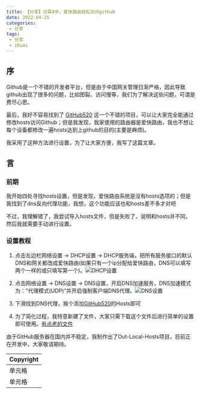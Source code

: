 ```yaml
---
title: 【分享】只需4步，爱快路由轻松访问github
date: 2022-04-25
categories:
 - 分享
tags:
 - 分享
 - iKuai
---
```


## 序

Github是一个不错的开发者平台，但是由于中国网关管理日渐严格，因此导致github出现了很多的问题，比如图裂、访问慢等，我们为了解决这些问题，可谓是费尽心思。

最后，我好不容易找到了 <a href="https://github.com/521xueweihan/GitHub520" target="_blank">GitHub520</a> 这一个不错的项目，可以让大家完全能通过修改hosts访问Github；但是我发现，我家使用的路由器是爱快路由，我也不想让每个设备都修改一遍hosts达到上github的目的(主要是麻烦)。

我采用了这种方法进行设置，为了让大家方便，我写了这篇文章。

## 言

### 前期

我开始四处寻找hosts设置，但是发现，爱快路由系统是没有hosts选项的；但是我找到了dns反向代理功能，我想，这个功能应该也和hosts差不多才对吧

不过，我理解错了，我尝试导入hosts文件，但是失败了，说明和hosts并不同，然后我就需要手动进行设置。

### 设置教程

<ol>
 <li><p>点击左边栏网络设置 -> DHCP设置 -> DHCP服务端，把所有服务接口的默认DNS和网关都改成爱快路由(如果只有一个ip分配给爱快路由，DNS可以填写两个一样的或只填写第一个)。<img src="https://s1.ax1x.com/2022/04/25/LIogHO.jpg" alt="DHCP设置"></p></li>
 <li><p>点击网络设置 -> DNS设置 -> DNS设置，开启DNS加速服务，DNS加速模式为：”代理模式(UDP)”并开启强制客户端DNS代理。<img src="https://s1.ax1x.com/2022/04/25/LII2fs.jpg" alt="DNS设置"></p></li>
 <li><p>下滑找到DNS代理，挨个添加<a href="https://github.com/521xueweihan/GitHub520" target="_blank">GitHub520</a>的Hosts即可</p></li>
 <li>为了简化过程，我特意新建了文件，大家只需下载这个文件后进行简单的设置即可使用。<a href="https://github.com/521xueweihan/GitHub520/files/8495022/iKuai-github-dns-update-by-2022-04-11-11%2B31%2B10.txt" target="_blank">有点老的文件</a></li>
</ol>
<p>由于GitHub服务器在国内并不稳定，我制作出了Out-Local-Hosts项目，目前正在开发中，大家敬请期待。</p>


| Copyright |
| :-----|
| 单元格 |
| 单元格 |
